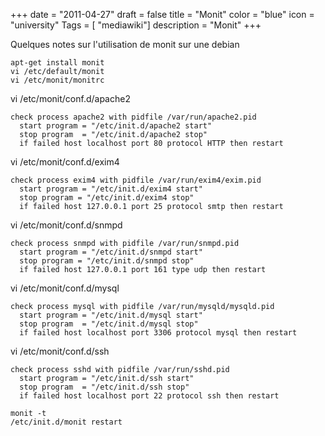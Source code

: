 +++
date = "2011-04-27"
draft = false
title = "Monit"
color = "blue"
icon = "university"
Tags = [ "mediawiki"]
description = "Monit"
+++

Quelques notes sur l'utilisation de monit sur une debian

    apt-get install monit
    vi /etc/default/monit
    vi /etc/monit/monitrc

vi /etc/monit/conf.d/apache2

    check process apache2 with pidfile /var/run/apache2.pid
      start program = "/etc/init.d/apache2 start"
      stop program  = "/etc/init.d/apache2 stop"
      if failed host localhost port 80 protocol HTTP then restart

vi /etc/monit/conf.d/exim4

    check process exim4 with pidfile /var/run/exim4/exim.pid
      start program = "/etc/init.d/exim4 start"
      stop program = "/etc/init.d/exim4 stop"
      if failed host 127.0.0.1 port 25 protocol smtp then restart

vi /etc/monit/conf.d/snmpd

    check process snmpd with pidfile /var/run/snmpd.pid
      start program = "/etc/init.d/snmpd start"
      stop program = "/etc/init.d/snmpd stop"
      if failed host 127.0.0.1 port 161 type udp then restart

vi /etc/monit/conf.d/mysql

    check process mysql with pidfile /var/run/mysqld/mysqld.pid
      start program = "/etc/init.d/mysql start"
      stop program  = "/etc/init.d/mysql stop"
      if failed host localhost port 3306 protocol mysql then restart

vi /etc/monit/conf.d/ssh

    check process sshd with pidfile /var/run/sshd.pid
      start program = "/etc/init.d/ssh start"
      stop program  = "/etc/init.d/ssh stop"
      if failed host localhost port 22 protocol ssh then restart

    monit -t
    /etc/init.d/monit restart
